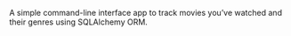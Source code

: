 A simple command-line interface app to track movies you’ve watched and their genres using SQLAlchemy ORM.